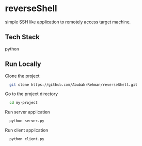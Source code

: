 # reverseShell
simple SSH like application to remotely access target machine.


## Tech Stack
python


## Run Locally

Clone the project

```bash
  git clone https://github.com/AbubakrRehman/reverseShell.git
```

Go to the project directory

```bash
  cd my-project
```

Run server application

```bash
  python server.py
```

Run client application

```bash
  python client.py
```


